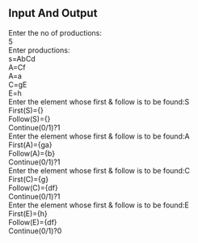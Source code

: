 ## Input And Output <br>

Enter the no of productions: <br>
5 <br>
Enter productions: <br>
s=AbCd <br>
A=Cf <br>
A=a <br>
C=gE <br>
E=h <br>
Enter the element whose first & follow is to be found:S <br>
First(S)={} <br>
Follow(S)={} <br>
Continue(0/1)?1 <br>
Enter the element whose first & follow is to be found:A <br>
First(A)={ga} <br>
Follow(A)={b} <br>
Continue(0/1)?1 <br>
Enter the element whose first & follow is to be found:C <br>
First(C)={g} <br>
Follow(C)={df} <br>
Continue(0/1)?1 <br>
Enter the element whose first & follow is to be found:E <br>
First(E)={h} <br>
Follow(E)={df} <br>
Continue(0/1)?0 <br>
